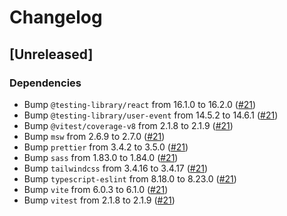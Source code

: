 # Changelog

## [Unreleased]
### Dependencies
- Bump `@testing-library/react` from 16.1.0 to 16.2.0 ([#21](https://github.com/CloudNStoyan/vite-workshop/pull/21))
- Bump `@testing-library/user-event` from 14.5.2 to 14.6.1 ([#21](https://github.com/CloudNStoyan/vite-workshop/pull/21))
- Bump `@vitest/coverage-v8` from 2.1.8 to 2.1.9 ([#21](https://github.com/CloudNStoyan/vite-workshop/pull/21))
- Bump `msw` from 2.6.9 to 2.7.0 ([#21](https://github.com/CloudNStoyan/vite-workshop/pull/21))
- Bump `prettier` from 3.4.2 to 3.5.0 ([#21](https://github.com/CloudNStoyan/vite-workshop/pull/21))
- Bump `sass` from 1.83.0 to 1.84.0 ([#21](https://github.com/CloudNStoyan/vite-workshop/pull/21))
- Bump `tailwindcss` from 3.4.16 to 3.4.17 ([#21](https://github.com/CloudNStoyan/vite-workshop/pull/21))
- Bump `typescript-eslint` from 8.18.0 to 8.23.0 ([#21](https://github.com/CloudNStoyan/vite-workshop/pull/21))
- Bump `vite` from 6.0.3 to 6.1.0 ([#21](https://github.com/CloudNStoyan/vite-workshop/pull/21))
- Bump `vitest` from 2.1.8 to 2.1.9 ([#21](https://github.com/CloudNStoyan/vite-workshop/pull/21))
